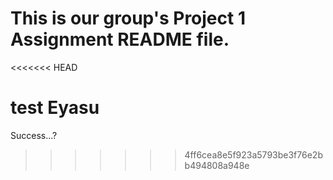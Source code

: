 # This is our group's Project 1 Assignment README file.
<<<<<<< HEAD

 test Eyasu
=======
Success...?
>>>>>>> 4ff6cea8e5f923a5793be3f76e2bb494808a948e

